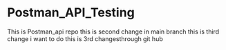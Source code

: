 
# Postman_API_Testing
This is Postman_api repo
this is second change in main branch
this is third change i want to do
this is 3rd changesthrough git hub

